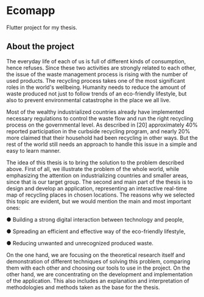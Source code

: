 # Ecomapp

Flutter project for my thesis.

## About the project

  The everyday life of each of us is full of different kinds of consumption, hence refuses. Since these two activities are strongly related to each other, the issue of the waste management process is rising with the number of used products. The recycling process takes one of the most significant roles in the world's wellbeing. Humanity needs to reduce the amount of waste produced not just to follow trends of an eco-friendly lifestyle, but also to prevent environmental catastrophe in the place we all live. 

Most of the wealthy industrialized countries already have implemented necessary regulations to control the waste flow and run the right recycling process on the governmental level. As described in [20] approximately 40% reported participation in the curbside recycling program, and nearly 20% more claimed that their household had been recycling in other ways. But the rest of the world still needs an approach to handle this issue in a simple and easy to learn manner. 

  The idea of this thesis is to bring the solution to the problem described above. First of all, we illustrate the problem of the whole world, while emphasizing the attention on industrializing countries and smaller areas, since that is our target group. The second and main part of the thesis is to design and develop an application, representing an interactive real-time map of recycling places in chosen locations. The reasons why we selected this topic are evident, but we would mention the main and most important ones: 
  
  ● Building a strong digital interaction between technology and people,
  
  ● Spreading an efficient and effective way of the eco-friendly lifestyle,
  
  ● Reducing unwanted and unrecognized produced waste. 

  On the one hand, we are focusing on the theoretical research itself and demonstration of different techniques of solving this problem, comparing them with each other and choosing our tools to use in the project. On the other hand, we are concentrating on the development and implementation of the application. This also includes an explanation and interpretation of methodologies and methods taken as the base for the thesis. 

